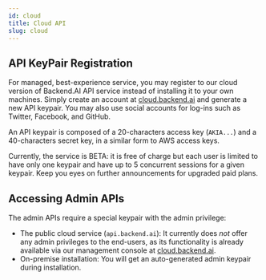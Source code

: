 ```yaml
---
id: cloud
title: Cloud API
slug: cloud
---
```


## API KeyPair Registration

For managed, best-experience service, you may register to our cloud
version of Backend.AI API service instead of installing it to your own
machines. Simply create an account at
[cloud.backend.ai](https://cloud.backend.ai) and generate a new API
keypair. You may also use social accounts for log-ins such as Twitter,
Facebook, and GitHub.

An API keypair is composed of a 20-characters access key (`AKIA...`) and
a 40-characters secret key, in a similar form to AWS access keys.

Currently, the service is BETA: it is free of charge but each user is
limited to have only one keypair and have up to 5 concurrent sessions
for a given keypair. Keep you eyes on further announcements for upgraded
paid plans.

## Accessing Admin APIs

The admin APIs require a special keypair with the admin privilege:

-   The public cloud service (`api.backend.ai`): It currently does *not*
    offer any admin privileges to the end-users, as its functionality is
    already available via our management console at
    [cloud.backend.ai](https://cloud.backend.ai).
-   On-premise installation: You will get an auto-generated admin
    keypair during installation.
